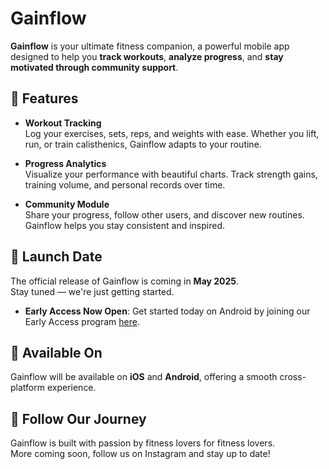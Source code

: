 # Gainflow

**Gainflow** is your ultimate fitness companion, a powerful mobile app designed to help you **track workouts**, **analyze progress**, and **stay motivated through community support**.

## 🚀 Features

- **Workout Tracking**  
  Log your exercises, sets, reps, and weights with ease. Whether you lift, run, or train calisthenics, Gainflow adapts to your routine.

- **Progress Analytics**  
  Visualize your performance with beautiful charts. Track strength gains, training volume, and personal records over time.

- **Community Module**  
  Share your progress, follow other users, and discover new routines. Gainflow helps you stay consistent and inspired.

## 📅 Launch Date

The official release of Gainflow is coming in **May 2025**.  
Stay tuned — we're just getting started.

- **Early Access Now Open**: Get started today on Android by joining our Early Access program [here](https://play.google.com/store/apps/details?id=com.dawidzareba.Gainflow).

## 📲 Available On

Gainflow will be available on **iOS** and **Android**, offering a smooth cross-platform experience.

## 🔗 Follow Our Journey

Gainflow is built with passion by fitness lovers for fitness lovers.  
More coming soon, follow us on Instagram and stay up to date!
